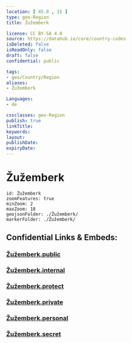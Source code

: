 ```yaml
---
location: [ 45.8 , 15 ] 
type: geo-Region
title: Žužemberk

license: CC BY-SA 4.0
source: https://datahub.io/core/country-codes
isDeleted: false
isReadOnly: false
draft: false
confidential: public

tags:
- geo/Country/Region
aliases:
- Žužemberk

Languages:
- de

cssclasses: geo-Region
publish: true
linkTitle: 
keywords: 
layout: 
publishDate: 
expiryDate: 
---
```


# Žužemberk

```leaflet
id: Žužemberk
zoomFeatures: true 
minZoom: 2 
maxZoom: 18
geojsonFolder: ./Žužemberk/
markerFolder: ./Žužemberk/
```


## Confidential Links & Embeds: 

### [Žužemberk.public](/_public/\Earth\Continent\Europe\Europe~Central\Slovenia\Regions~Slovenia\Jugovzhodna_Slovenija\counties~Jugovzhodna_SlovenijaŽužemberk.public.md) 

### [Žužemberk.internal](/_internal/\Earth\Continent\Europe\Europe~Central\Slovenia\Regions~Slovenia\Jugovzhodna_Slovenija\counties~Jugovzhodna_SlovenijaŽužemberk.internal.md) 

### [Žužemberk.protect](/_protect/\Earth\Continent\Europe\Europe~Central\Slovenia\Regions~Slovenia\Jugovzhodna_Slovenija\counties~Jugovzhodna_SlovenijaŽužemberk.protect.md) 

### [Žužemberk.private](/_private/\Earth\Continent\Europe\Europe~Central\Slovenia\Regions~Slovenia\Jugovzhodna_Slovenija\counties~Jugovzhodna_SlovenijaŽužemberk.private.md) 

### [Žužemberk.personal](/_personal/\Earth\Continent\Europe\Europe~Central\Slovenia\Regions~Slovenia\Jugovzhodna_Slovenija\counties~Jugovzhodna_SlovenijaŽužemberk.personal.md) 

### [Žužemberk.secret](/_secret/\Earth\Continent\Europe\Europe~Central\Slovenia\Regions~Slovenia\Jugovzhodna_Slovenija\counties~Jugovzhodna_SlovenijaŽužemberk.secret.md)

